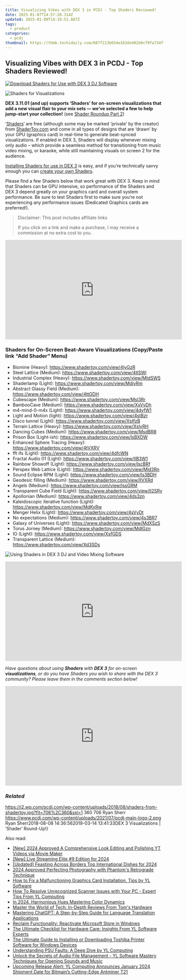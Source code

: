 ```yaml
---
title: Visualizing Vibes with DEX 3 in PCDJ - Top Shaders Reviewed!
date: 2025-01-07T14:57:20.314Z
updated: 2025-01-09T14:19:51.687Z
tags:
  - product
categories:
  - pcdj
thumbnail: https://thmb.techidaily.com/687f213b654e163de402b0cf9fa734fffc6a53510e8570c91f8abf2c08a2bd20.jpg
---
```


## Visualizing Vibes with DEX 3 in PCDJ - Top Shaders Reviewed!

[![Download Shaders for Use with DEX 3 DJ Software](https://i2.wp.com/pcdj.com/wp-content/uploads/2018/08/shaders-from-shadertoy.jpg?resize=706%2C321&ssl=1)](https://i2.wp.com/pcdj.com/wp-content/uploads/2018/08/shaders-from-shadertoy.jpg?fit=706%2C360&ssl=1 "Download Shaders for Use with DEX 3 DJ Software")

![](https://i1.wp.com/pcdj.com/wp-content/uploads/2018/08/shader-adjusted.png?fit=300%2C300&ssl=1 "Shaders for Visualizations")

**DEX 3.11.01 (and up) supports ‘Shaders’ for on-screen visualizations that add a new visual flair to your mix sets — we’ve selected a few to help jump-start your collection!** (see [Shader Roundup Part 2](https://wp.me/pajgD8-6Li))

‘[Shaders](https://en.wikipedia.org/wiki/Shader)‘ are free (although some may be marked ‘private’ by the creator) from [ShaderToy.com](http://www.shadertoy.com) and come in all types of designs that are ‘drawn’ by your GPU (graphics card) in real-time to generate beat-synced visualizations. If enabled in DEX 3, Shaders will display whenever mixing only audio – which provide a seamless method for transitioning from music video mixing, or karaoke, while still maintaining visuals on screen 2 for the audience.

[Installing Shaders for use in DEX 3](https://tools.techidaily.com/pcdj/products/) is easy, and if you’re technically savvy enough you can [create your own Shaders](https://www.shadertoy.com/howto).

Please find a few Shaders below that work great with DEX 3\. Keep in mind that Shaders can be GPU intensive, so performance of the Shaders and DEX 3 depend greatly on your graphics card and overall system performance. Be sure to test Shaders first to make sure you’re not experiencing any performance issues (Dedicated Graphics cards are preferred!).

>  Disclaimer: This post includes affiliate links
>
>  If you click on a link and make a purchase, I may receive a commission at no extra cost to you.
>

<!-- affiliate ads begin -->
<iframe width="560" height="315" src="https://www.youtube.com/embed/Nyp7-xVwqHA?si=XCuZbpKLFIdrGQQh" title="YouTube video player" frameborder="0" allow="accelerometer; autoplay; clipboard-write; encrypted-media; gyroscope; picture-in-picture; web-share" referrerpolicy="strict-origin-when-cross-origin" allowfullscreen></iframe>
<!-- affiliate ads end -->

### Shaders for On-Screen Beat-Aware Visualizations (Copy/Paste link “Add Shader” Menu)

* Biomine (Heavy): <https://www.shadertoy.com/view/4lyGzR>
* Steel Lattice (Medium): <https://www.shadertoy.com/view/4tlSWl>
* Industrial Complex (Heavy): <https://www.shadertoy.com/view/MtdSWS>
* Shaderlamp (Light): <https://www.shadertoy.com/view/MdjyRm>
* Abstract Glassy Field (Medium): <https://www.shadertoy.com/view/4ttGDH>
* Cubescape (Medium): <https://www.shadertoy.com/view/Msl3Rr>
* BambooCave (Medium): <https://www.shadertoy.com/view/XsVyDh>
* m4-mind-0-m4x (Light): <https://www.shadertoy.com/view/4dyfW1>
* Light and Motion (light): <https://www.shadertoy.com/view/4stBzr>
* Disco tunnel (Light): <https://www.shadertoy.com/view/XstfzB>
* Terrain Lattice (Heavy): <https://www.shadertoy.com/view/XslyRH>
* Dancing Cubes (Medium): <https://www.shadertoy.com/view/MsdBR8>
* Prison Box (Light-ish): <https://www.shadertoy.com/view/lsBXDW>
* Enhanced Sphere Tracing (Heavy): <https://www.shadertoy.com/view/4tVXRV>
* fft ifs (Light): <https://www.shadertoy.com/view/4dfcWN>
* Fractal Audio 01 (Light): <https://www.shadertoy.com/view/llB3W1>
* Rainbow Showoff (Light): <https://www.shadertoy.com/view/lscBRf>
* Perspex Web Lattice (Light): <https://www.shadertoy.com/view/Mld3Rn>
* Sound Eclipse RPM (Light): <https://www.shadertoy.com/view/ls3BDH>
* Geodesic filling (Medium): <https://www.shadertoy.com/view/llVXRd>
* Angels (Medium): <https://www.shadertoy.com/view/lssGRM>
* Transparent Cube Field (Light): <https://www.shadertoy.com/view/ll2SRy>
* Apollonian (Medium): <https://www.shadertoy.com/view/4ds3zn>
* Kaleidoscopic iterative function (Light): <https://www.shadertoy.com/view/MdKyRw>
* Menger Helix (Light): <https://www.shadertoy.com/view/4sVyDt>
* No expectations (Medium): <https://www.shadertoy.com/view/4s3BR7>
* Galaxy of Universes (Light): <https://www.shadertoy.com/view/MdXSzS>
* Torus Jorney (Medium): <https://www.shadertoy.com/view/MdlGzn>
* IO (Light): <https://www.shadertoy.com/view/XsfGDS>
* Transparent Lattice (Medium): <https://www.shadertoy.com/view/Xd3SDs>

![Using Shaders in DEX 3 DJ and Video Mixing Software](https://pcdj.com/vidupload/SHADER-demo.gif)

<!-- affiliate ads begin -->
<iframe width="560" height="315" src="https://www.youtube.com/embed/g6xXIR_Uh1A?si=TMXzklPEY50MUM05" title="YouTube video player" frameborder="0" allow="accelerometer; autoplay; clipboard-write; encrypted-media; gyroscope; picture-in-picture; web-share" referrerpolicy="strict-origin-when-cross-origin" allowfullscreen></iframe>
<!-- affiliate ads end -->

_Have questions about using **Shaders** with **DEX 3** for on-screen **visualizations**, or do you have Shaders you wish to share with the DEX 3 community? Please leave them in the comments section below!_ 

<!-- affiliate ads begin -->
<iframe width="560" height="315" src="https://www.youtube.com/embed/nmj7aVvEeAs?si=OcR7USXKGyLcn09q" title="YouTube video player" frameborder="0" allow="accelerometer; autoplay; clipboard-write; encrypted-media; gyroscope; picture-in-picture; web-share" referrerpolicy="strict-origin-when-cross-origin" allowfullscreen></iframe>
<!-- affiliate ads end -->

### _Related_

https://i2.wp.com/pcdj.com/wp-content/uploads/2018/08/shaders-from-shadertoy.jpg?fit=706%2C360&ssl=1 360 706 Ryan Sherr https://www.pcdj.com/wp-content/uploads/2021/07/pcdj-main-logo-2.png Ryan Sherr2018-08-08 14:36:562019-03-14 13:41:33DEX 3 Visualizations | ‘Shader’ Round-Up!}

<ins class="adsbygoogle"
     style="display:block"
     data-ad-format="autorelaxed"
     data-ad-client="ca-pub-7571918770474297"
     data-ad-slot="1223367746"></ins>

<ins class="adsbygoogle"
     style="display:block"
     data-ad-client="ca-pub-7571918770474297"
     data-ad-slot="8358498916"
     data-ad-format="auto"
     data-full-width-responsive="true"></ins>

<span class="atpl-alsoreadstyle">Also read:</span>
<div><ul>
<li><a href="https://youtube-webster.techidaily.com/024-approved-a-comprehensive-look-editing-and-polishing-yt-videos-via-movie-maker/"><u>[New] 2024 Approved A Comprehensive Look Editing and Polishing YT Videos via Movie Maker</u></a></li>
<li><a href="https://fox-http.techidaily.com/new-live-streaming-elite-9-edition-for-2024/"><u>[New] Live Streaming Elite #9 Edition for 2024</u></a></li>
<li><a href="https://tiktok-videos.techidaily.com/updated-feasting-across-borders-top-international-dishes-for-2024/"><u>[Updated] Feasting Across Borders Top International Dishes for 2024</u></a></li>
<li><a href="https://extra-support.techidaily.com/2024-approved-perfecting-photography-with-phantoms-retrograde-technique/"><u>2024 Approved Perfecting Photography with Phantom's Retrograde Technique</u></a></li>
<li><a href="https://discover-amazing.techidaily.com/how-to-fix-a-malfunctioning-graphics-card-installation-tips-by-yl-software/"><u>How to Fix a Malfunctioning Graphics Card Installation, Tips by YL Software</u></a></li>
<li><a href="https://discover-amazing.techidaily.com/how-to-resolve-unrecognized-scanner-issues-with-your-pc-expert-tips-from-yl-computing/"><u>How To Resolve Unrecognized Scanner Issues with Your PC - Expert Tips From YL Computing</u></a></li>
<li><a href="https://some-knowledge.techidaily.com/in-2024-harmonious-hues-mastering-color-dynamics/"><u>In 2024, Harmonious Hues Mastering Color Dynamics</u></a></li>
<li><a href="https://hardware-tips.techidaily.com/master-the-world-of-tech-in-depth-reviews-from-toms-hardware/"><u>Master the World of Tech: In-Depth Reviews From Tom's Hardware</u></a></li>
<li><a href="https://tech-haven.techidaily.com/mastering-chatgpt-a-step-by-step-guide-for-language-translation-applications/"><u>Mastering ChatGPT: A Step-by-Step Guide for Language Translation Applications</u></a></li>
<li><a href="https://win11-tips.techidaily.com/reclaim-functionality-reactivate-microsoft-store-in-windows/"><u>Reclaim Functionality: Reactivate Microsoft Store in Windows</u></a></li>
<li><a href="https://discover-amazing.techidaily.com/the-ultimate-checklist-for-hardware-care-insights-from-yl-software-experts/"><u>The Ultimate Checklist for Hardware Care: Insights From YL Software Experts</u></a></li>
<li><a href="https://driver-download.techidaily.com/the-ultimate-guide-to-installing-or-downloading-toshiba-printer-software-for-windows-devices/"><u>The Ultimate Guide to Installing or Downloading Toshiba Printer Software for Windows Devices</u></a></li>
<li><a href="https://discover-amazing.techidaily.com/understanding-psu-faults-a-deep-dive-by-yl-computing/"><u>Understanding PSU Faults: A Deep Dive by YL Computing</u></a></li>
<li><a href="https://discover-amazing.techidaily.com/unlock-the-secrets-of-audio-file-management-yl-software-mastery-techniques-for-opening-sounds-and-music/"><u>Unlock the Secrets of Audio File Management - YL Software Mastery Techniques for Opening Sounds and Music</u></a></li>
<li><a href="https://discover-amazing.techidaily.com/upcoming-release-alert-yl-computing-announces-january-2024-shipment-date-for-bitmains-cutting-edge-antminer-t21/"><u>Upcoming Release Alert: YL Computing Announces January 2024 Shipment Date for Bitmain’s Cutting-Edge Antminer T21</u></a></li>
</ul></div>


